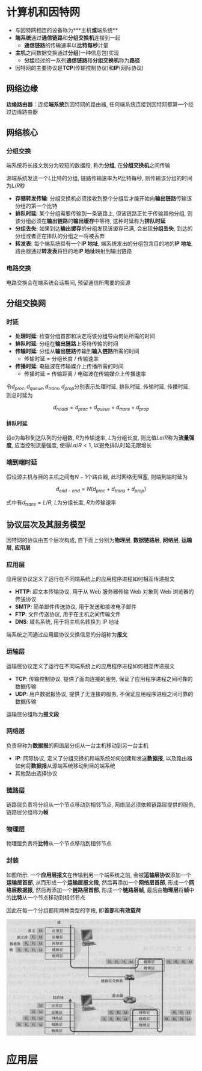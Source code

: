 # 计算机和因特网

- 与因特网相连的设备称为**\*主机**或**端系统**
- **端系统**通过**通信链路**和**分组交换机**连接到一起
  - **通信链路**的传输速率以**比特每秒**计量
- **主机**之间数据交换通过**分组**(一种信息包)实现
  - **分组**经过的一系列**通信链路**和**分组交换机**称为**路径**
- 因特网的主要协议是**TCP**(传输控制协议)和**IP**(网际协议)

## 网络边缘

**边缘路由器**：连接**端系统**到因特网的路由器, 任何端系统连接到因特网都第一个经过边缘路由器

## 网络核心

### 分组交换

端系统将长报文划分为较短的数据段, 称为**分组**, 在**分组交换机**之间传输

源端系统发送一个$L$比特的分组, 链路传输速率为$R$比特每秒, 则传输该分组的时间为$L/R$秒

- **存储转发传输**: 分组交换机必须接收到整个分组后才能开始向**输出链路**传输该分组的第一个比特
- **排队时延**: 某个分组需要传输到一条链路上, 但该链路正忙于传输其他分组, 则该分组必须在**输出链路**的**输出缓存**中等待, 这种时延称为**排队时延**
- **分组丢失**: 如果到达**输出缓存**的分组发现该缓存已满, 会出现**分组丢失**, 到达的分组或者正在排队的分组之一将被丢弃
- **转发表**: 每个端系统具有一个**IP 地址**, 端系统发出的分组包含目的地的**IP 地址**, 路由器通过**转发表**将目的地**IP 地址**映射到输出链路

### 电路交换

电路交换会在端系统会话期间, 预留通信所需要的资源

## 分组交换网

### 时延

- **处理时延**: 检查分组首部和决定将该分组导向何处所需的时间
- **排队时延**: 分组在**输出链路**上等待传输的时间
- **传输时延**: 分组从**输出链路**传输到**输入链路**所需的时间
  - 传输时延 = 分组长度 / 传输速率
- **传播时延**: 电磁波在传输媒介上传播所需的时间
  - 传播时延 = 传输距离 / 电磁波在传输媒介上传播速率

令$d_{proc},d_{queue},d_{trans},d_{prop}$分别表示处理时延, 排队时延, 传输时延, 传播时延, 则总时延为

$$
d_{nodal}=d_{proc}+d_{queue}+d_{trans}+d_{prop}
$$

#### 排队时延

设$a$为每秒到达队列的分组数, $R$为传输速率, $L$为分组长度, 则比值$La/R$称为**流量强度**, 应当控制流量强度, 使得$La/R<1$, 以避免排队时延无限增长

### 端到端时延

假设源主机与目的主机之间有$N-1$个路由器, 此时网络无阻塞, 则端到端时延为

$$
d_{end-end}=N(d_{proc}+d_{trans}+d_{prop})
$$

式中有$d_{trans}=L/R$, $L$为分组长度, $R$为传输速率

## 协议层次及其服务模型

因特网的协议由五个层次构成, 自下而上分别为**物理层**, **数据链路层**, **网络层**, **运输层**, **应用层**

### 应用层

应用层协议定义了运行在不同端系统上的应用程序进程如何相互传递报文

- **HTTP**: 超文本传输协议, 用于从 Web 服务器传输 Web 对象到 Web 浏览器的传送协议
- **SMTP**: 简单邮件传送协议, 用于发送和接收电子邮件
- **FTP**: 文件传送协议, 用于在主机之间传输文件
- **DNS**: 域名系统, 用于将主机名转换为 IP 地址

端系统之间通过应用层协议交换信息的分组称为**报文**

### 运输层

运输层协议定义了运行在不同端系统上的应用程序进程如何相互传递报文

- **TCP**: 传输控制协议, 提供了面向连接的服务, 保证了应用程序进程之间可靠的数据传输
- **UDP**: 用户数据报协议, 提供了无连接的服务, 不保证应用程序进程之间可靠的数据传输

运输层分组称为**报文段**

### 网络层

负责将称为**数据报**的网络层分组从一台主机移动到另一台主机

- **IP**: 网际协议, 定义了分组交换机和端系统如何创建和发送**数据报**, 以及路由器如何将**数据报**从源端系统移动到目的端系统
- 其他路由选择协议

### 链路层

链路层负责将分组从一个节点移动到相邻节点, 网络层必须依赖链路层提供的服务, 链路层分组称为**帧**

### 物理层

物理层负责将**比特**从一个节点移动到相邻节点

### 封装

如图所示, 一个**应用层报文**在传输到另一个端系统之前, 会被**运输层协议**添加一个**运输层首部**, 从而形成一个**运输层报文段**, 然后再添加一个**网络层首部**, 形成一个**网络层数据报**, 然后再添加一个**链路层首部**, 形成一个**链路层帧**, 最后由**物理层**将**帧**中的**比特**从一个节点移动到相邻节点

因此在每一个分组都用两种类型的字段, 即**首部**和**有效载荷**

![img](./img/1.png)

# 应用层
